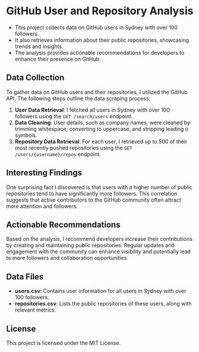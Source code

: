 # GitHub User and Repository Analysis

- This project collects data on GitHub users in Sydney with over 100 followers. 
- It also retrieves information about their public repositories, showcasing trends and insights. 
- The analysis provides actionable recommendations for developers to enhance their presence on GitHub.

## Data Collection

To gather data on GitHub users and their repositories, I utilized the GitHub API. The following steps outline the data scraping process:

1. **User Data Retrieval**: I fetched all users in Sydney with over 100 followers using the `GET /search/users` endpoint.
2. **Data Cleaning**: User details, such as company names, were cleaned by trimming whitespace, converting to uppercase, and stripping leading `@` symbols.
3. **Repository Data Retrieval**: For each user, I retrieved up to 500 of their most recently pushed repositories using the `GET /users/{username}/repos` endpoint.

## Interesting Findings

One surprising fact I discovered is that users with a higher number of public repositories tend to have significantly more followers. This correlation suggests that active contributors to the GitHub community often attract more attention and followers.

## Actionable Recommendations

Based on the analysis, I recommend developers increase their contributions by creating and maintaining public repositories. Regular updates and engagement with the community can enhance visibility and potentially lead to more followers and collaboration opportunities.

## Data Files

- **users.csv**: Contains user information for all users in Sydney with over 100 followers.
- **repositories.csv**: Lists the public repositories of these users, along with relevant metrics.

## License

This project is licensed under the MIT License.

